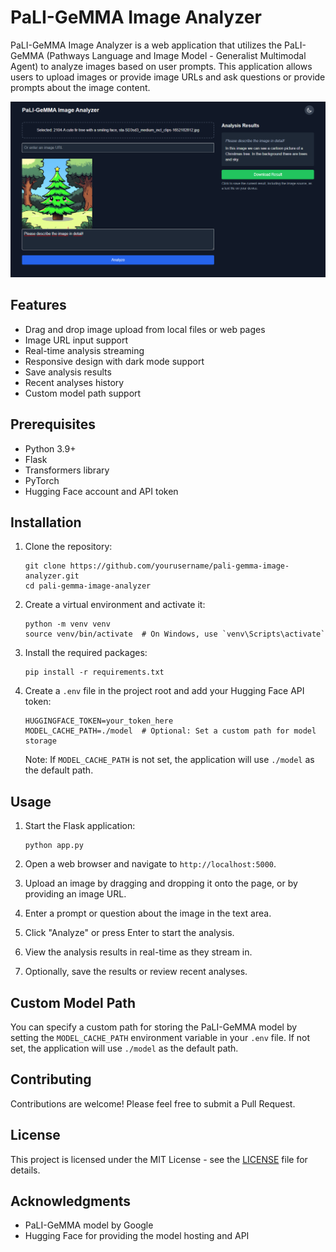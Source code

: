 # PaLI-GeMMA Image Analyzer

PaLI-GeMMA Image Analyzer is a web application that utilizes the PaLI-GeMMA (Pathways Language and Image Model - Generalist Multimodal Agent) to analyze images based on user prompts. This application allows users to upload images or provide image URLs and ask questions or provide prompts about the image content.

![PaLI-GeMMA Image Analyzer Screenshot](assets/127.0.0.1_5000_.png)

## Features

- Drag and drop image upload from local files or web pages
- Image URL input support
- Real-time analysis streaming
- Responsive design with dark mode support
- Save analysis results
- Recent analyses history
- Custom model path support

## Prerequisites

- Python 3.9+
- Flask
- Transformers library
- PyTorch
- Hugging Face account and API token

## Installation

1. Clone the repository:
   ```
   git clone https://github.com/yourusername/pali-gemma-image-analyzer.git
   cd pali-gemma-image-analyzer
   ```

2. Create a virtual environment and activate it:
   ```
   python -m venv venv
   source venv/bin/activate  # On Windows, use `venv\Scripts\activate`
   ```

3. Install the required packages:
   ```
   pip install -r requirements.txt
   ```

4. Create a `.env` file in the project root and add your Hugging Face API token:
   ```
   HUGGINGFACE_TOKEN=your_token_here
   MODEL_CACHE_PATH=./model  # Optional: Set a custom path for model storage
   ```

   Note: If `MODEL_CACHE_PATH` is not set, the application will use `./model` as the default path.

## Usage

1. Start the Flask application:
   ```
   python app.py
   ```

2. Open a web browser and navigate to `http://localhost:5000`.

3. Upload an image by dragging and dropping it onto the page, or by providing an image URL.

4. Enter a prompt or question about the image in the text area.

5. Click "Analyze" or press Enter to start the analysis.

6. View the analysis results in real-time as they stream in.

7. Optionally, save the results or review recent analyses.

## Custom Model Path

You can specify a custom path for storing the PaLI-GeMMA model by setting the `MODEL_CACHE_PATH` environment variable in your `.env` file. If not set, the application will use `./model` as the default path.

## Contributing

Contributions are welcome! Please feel free to submit a Pull Request.

## License

This project is licensed under the MIT License - see the [LICENSE](LICENSE) file for details.

## Acknowledgments

- PaLI-GeMMA model by Google
- Hugging Face for providing the model hosting and API